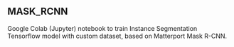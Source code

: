 ## MASK_RCNN
Google Colab (Jupyter) notebook to train Instance Segmentation Tensorflow model with custom dataset, based on Matterport Mask R-CNN.
